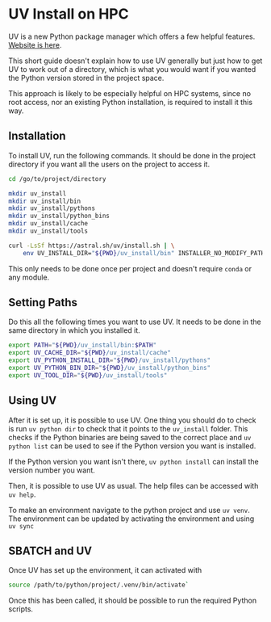 # UV Install on HPC

UV is a new Python package manager which offers a few helpful features.
[Website is here](https://docs.astral.sh/uv/).

This short guide doesn't explain how to use UV generally but just how to get UV to work out of a directory, which is what you would want if you wanted the Python version stored in the project space.

This approach is likely to be especially helpful on HPC systems, since no root access, nor an existing Python installation, is required to install it this way.

## Installation

To install UV, run the following commands.
It should be done in the project directory if you want all the users on the project to access it.

```bash
cd /go/to/project/directory

mkdir uv_install
mkdir uv_install/bin
mkdir uv_install/pythons
mkdir uv_install/python_bins
mkdir uv_install/cache
mkdir uv_install/tools

curl -LsSf https://astral.sh/uv/install.sh | \
    env UV_INSTALL_DIR="${PWD}/uv_install/bin" INSTALLER_NO_MODIFY_PATH=1 sh
```

This only needs to be done once per project and doesn't require `conda` or any module.

## Setting Paths

Do this all the following times you want to use UV.
It needs to be done in the same directory in which you installed it.

```bash
export PATH="${PWD}/uv_install/bin:$PATH"
export UV_CACHE_DIR="${PWD}/uv_install/cache"
export UV_PYTHON_INSTALL_DIR="${PWD}/uv_install/pythons"
export UV_PYTHON_BIN_DIR="${PWD}/uv_install/python_bins"
export UV_TOOL_DIR="${PWD}/uv_install/tools"
```

## Using UV

After it is set up, it is possible to use UV.
One thing you should do to check is run `uv python dir` to check that it points to the `uv_install` folder.
This checks if the Python binaries are being saved to the correct place and `uv python list` can be used to see if the Python version you want is installed.

If the Python version you want isn't there, `uv python install` can install the version number you want. 

Then, it is possible to use UV as usual.
The help files can be accessed with `uv help`.

To make an environment navigate to the python project and use `uv venv`.
The environment can be updated by activating the environment and using `uv sync`

## SBATCH and UV

Once UV has set up the environment, it can activated with
```bash
source /path/to/python/project/.venv/bin/activate`
```

Once this has been called, it should be possible to run the required Python scripts.